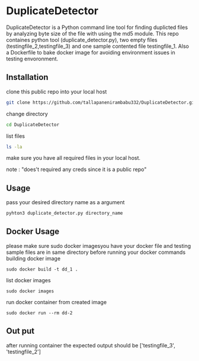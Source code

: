 # DuplicateDetector

 DuplicateDetector is a Python command line tool for finding duplicted files by analyzing byte size of the file with using the md5 module. This repo containes python tool (duplicate_detector.py), two empty files (testingfile_2,testingfile_3) and one sample contented file testingfile_1. Also a Dockerfile to bake docker image for avoiding environment issues in testing envoronment.  

## Installation

clone this public repo into your local host 

```bash
git clone https://github.com/tallapanenirambabu332/DuplicateDetector.git
```
change directory 
```bash
cd DuplicateDetector 
```
list files 
```bash
ls -la
```
make sure you have all required files in your local host.

note : "does't required any creds since it is a public repo"
## Usage
pass your desired directory name as a argument
```python
pyhton3 duplicate_detector.py directory_name
```
## Docker Usage
please make sure sudo docker imagesyou have your docker file and testing sample files are in same directory before running your docker commands
building docker image
```docker
sudo docker build -t dd_1 .
```
list docker images 
```docker
sudo docker images
```
run docker container from created image 
```docker
sudo docker run --rm dd-2
```
## Out put
after running container the expected output should be
['testingfile_3', 'testingfile_2']
